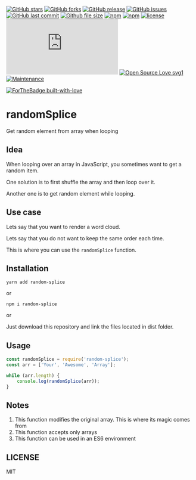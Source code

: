 [![GitHub stars](https://img.shields.io/github/stars/scriptex/random-splice.svg?style=social&label=Stars)](https://github.com/scriptex/random-splice)
[![GitHub forks](https://img.shields.io/github/forks/scriptex/random-splice.svg?style=social&label=Fork)](https://github.com/scriptex/random-splice/network#fork-destination-box)
[![GitHub release](https://img.shields.io/github/release/scriptex/random-splice.svg)](https://github.com/scriptex/random-splice/releases/latest)
[![GitHub issues](https://img.shields.io/github/issues/scriptex/random-splice.svg)](https://github.com/scriptex/random-splice/issues)
[![GitHub last commit](https://img.shields.io/github/last-commit/scriptex/random-splice.svg)](https://github.com/scriptex/random-splice/commits/master)
[![Github file size](https://img.shields.io/github/size/scriptex/random-splice/dist/index.min.js.svg)](https://github.com/scriptex/random-splice)
[![npm](https://img.shields.io/npm/dt/random-splice.svg)](https://www.npmjs.com/package/random-splice)
[![npm](https://img.shields.io/npm/v/random-splice.svg)](https://www.npmjs.com/package/random-splice)
[![license](https://img.shields.io/github/license/scriptex/random-splice.svg)](https://github.com/scriptex/random-splice)
[![Analytics](https://ga-beacon.appspot.com/UA-83446952-1/github.com/scriptex/random-splice/README.md)](https://github.com/scriptex/random-splice/)
[![Open Source Love svg1](https://badges.frapsoft.com/os/v1/open-source.svg?v=103)](https://github.com/scriptex/random-splice/)
[![Maintenance](https://img.shields.io/badge/Maintained%3F-yes-green.svg)](https://github.com/scriptex/random-splice/graphs/commit-activity)

[![ForTheBadge built-with-love](http://ForTheBadge.com/images/badges/built-with-love.svg)](https://github.com/scriptex/)

# randomSplice

Get random element from array when looping

## Idea

When looping over an array in JavaScript, you sometimes want to get a random item.

One solution is to first shuffle the array and then loop over it.

Another one is to get random element while looping.

## Use case

Lets say that you want to render a word cloud.

Lets say that you do not want to keep the same order each time.

This is where you can use the `randomSplice` function.

## Installation

```console
yarn add random-splice
```

or

```console
npm i random-splice
```

or

Just download this repository and link the files located in dist folder.

## Usage

```javascript
const randomSplice = require('random-splice');
const arr = ['Your', 'Awesome', 'Array'];

while (arr.length) {
	console.log(randomSplice(arr));
}
```

## Notes

1.  This function modifies the original array. This is where its magic comes from
2.  This function accepts only arrays
3.  This function can be used in an ES6 environment

## LICENSE

MIT
